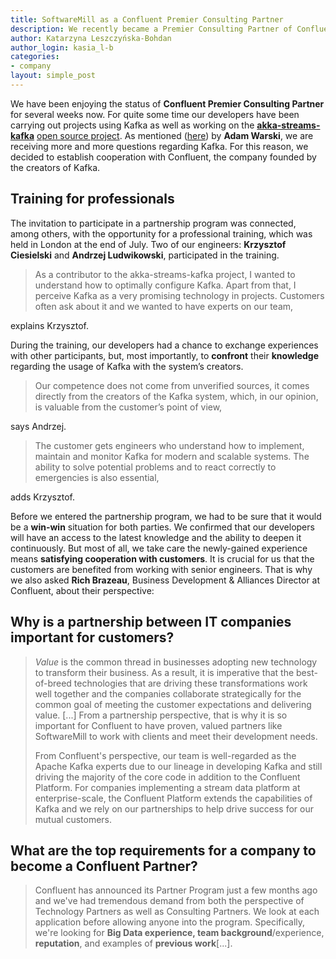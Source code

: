 ```yaml
---
title: SoftwareMill as a Confluent Premier Consulting Partner
description: We recently became a Premier Consulting Partner of Confluent, the company behind Kafka. 
author: Katarzyna Leszczyńska-Bohdan
author_login: kasia_l-b
categories:
- company
layout: simple_post
---
```


We have been enjoying the status of **Confluent Premier Consulting Partner** for several weeks now. For quite some time our developers have been carrying out projects using Kafka as well as working on the [**akka-streams-kafka**](https://softwaremill.com/reactive-kafka-09/) [open source project](https://github.com/akka/reactive-kafka/releases/tag/v0.9.0). As mentioned ([here](https://softwaremill.com/cassandra-certified-architects-portfolio/)) by **Adam Warski**, we are receiving more and more questions regarding Kafka. For this reason, we decided to establish cooperation with Confluent, the company founded by the creators of Kafka. 

## Training for professionals

The invitation to participate in a partnership program was connected, among others, with the opportunity for a professional training, which was held in London at the end of July. Two of our engineers: **Krzysztof Ciesielski** and **Andrzej Ludwikowski**, participated in the training.
 
> As a contributor to the akka-streams-kafka project, I wanted to understand how to optimally configure Kafka. Apart from that, I perceive Kafka as a very promising technology in projects. Customers often ask about it and we wanted to have experts on our team, 

explains Krzysztof.

During the training, our developers had a chance to exchange experiences with other participants, but, most importantly, to **confront** their **knowledge** regarding the usage of Kafka with the system’s creators. 

> Our competence does not come from unverified sources, it comes directly from the creators of the Kafka system, which, in our opinion, is valuable from the customer’s point of view, 

says Andrzej.

> The customer gets engineers who understand how to implement, maintain and monitor Kafka for modern and scalable systems. The ability to solve potential problems and to react correctly to emergencies is also essential, 

adds Krzysztof.

Before we entered the partnership program, we had to be sure that it would be a **win-win** situation for both parties. We confirmed that our developers will have an access to the latest knowledge and the ability to deepen it continuously. But most of all, we take care the newly-gained experience means **satisfying cooperation with customers**. It is crucial for us that the customers are benefited from working with senior engineers. That is why we also asked **Rich Brazeau**, Business Development & Alliances Director at Confluent, about their perspective:

## Why is a partnership between IT companies important for customers? 

> *Value* is the common thread in businesses adopting new technology to transform their business. As a result, it is imperative that the best-of-breed technologies that are driving these transformations work well together and the companies collaborate strategically for the common goal of meeting the customer expectations and delivering value. [...] From a partnership perspective, that is why it is so important for Confluent to have proven, valued partners like SoftwareMill to work with clients and meet their development needs.
>
> From Confluent's perspective, our team is well-regarded as the Apache Kafka experts due to our lineage in developing Kafka and still driving the majority of the core code in addition to the Confluent Platform. For companies implementing a stream data platform at enterprise-scale, the Confluent Platform extends the capabilities of Kafka and we rely on our partnerships to help drive success for our mutual customers.

## What are the top requirements for a company to become a Confluent Partner?

> Confluent has announced its Partner Program just a few months ago and we've had tremendous demand from both the perspective of Technology Partners as well as Consulting Partners. We look at each application before allowing anyone into the program. Specifically, we're looking for **Big Data experience, team background**/experience, **reputation**, and examples of **previous work**[...].